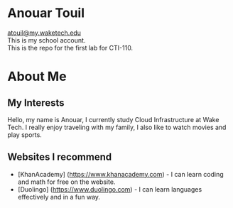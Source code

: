 # Anouar Touil  
atouil@my.waketech.edu  
This is my school account.  
This is the repo for the first lab for CTI-110.

# About Me

## My Interests 
Hello, my name is Anouar, I currently study Cloud Infrastructure at Wake Tech. I really enjoy traveling with my family, I also like to watch movies and play sports.

## Websites I recommend
- [KhanAcademy] (https://www.khanacademy.com) - I can learn coding and math for free on the website.
- [Duolingo] (https://www.duolingo.com) - I can learn languages effectively and in a fun way.